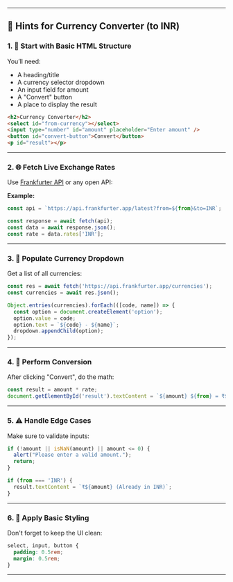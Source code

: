 
---

## 🧠 Hints for Currency Converter (to INR)

### 1. 🎯 Start with Basic HTML Structure

You’ll need:

* A heading/title
* A currency selector dropdown
* An input field for amount
* A "Convert" button
* A place to display the result

```html
<h2>Currency Converter</h2>
<select id="from-currency"></select>
<input type="number" id="amount" placeholder="Enter amount" />
<button id="convert-button">Convert</button>
<p id="result"></p>
```

---

### 2. 🌐 Fetch Live Exchange Rates

Use [Frankfurter API](https://www.frankfurter.app) or any open API:

**Example:**

```js
const api = `https://api.frankfurter.app/latest?from=${from}&to=INR`;

const response = await fetch(api);
const data = await response.json();
const rate = data.rates['INR'];
```

---

### 3. 🔁 Populate Currency Dropdown

Get a list of all currencies:

```js
const res = await fetch('https://api.frankfurter.app/currencies');
const currencies = await res.json();

Object.entries(currencies).forEach(([code, name]) => {
  const option = document.createElement('option');
  option.value = code;
  option.text = `${code} - ${name}`;
  dropdown.appendChild(option);
});
```

---

### 4. 🧮 Perform Conversion

After clicking "Convert", do the math:

```js
const result = amount * rate;
document.getElementById('result').textContent = `${amount} ${from} = ₹${result.toFixed(2)}`;
```

---

### 5. ⚠️ Handle Edge Cases

Make sure to validate inputs:

```js
if (!amount || isNaN(amount) || amount <= 0) {
  alert("Please enter a valid amount.");
  return;
}

if (from === 'INR') {
  result.textContent = `₹${amount} (Already in INR)`;
}
```

---


### 6. 🎨 Apply Basic Styling

Don't forget to keep the UI clean:

```css
select, input, button {
  padding: 0.5rem;
  margin: 0.5rem;
}
```

---

